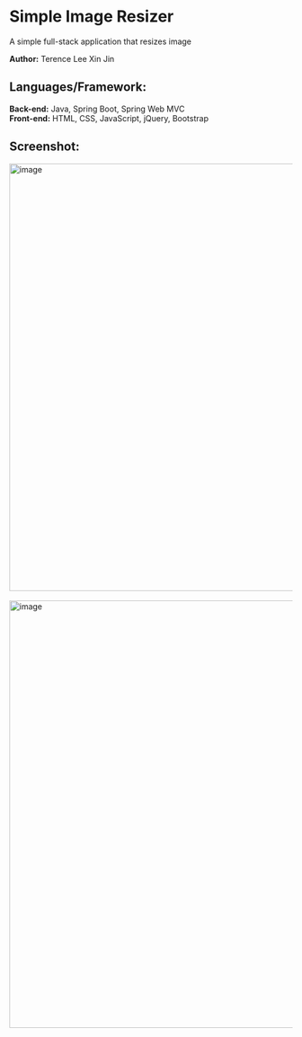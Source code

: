 # Simple Image Resizer
A simple full-stack application that resizes image

**Author:** Terence Lee Xin Jin

## Languages/Framework:
   **Back-end:** Java, Spring Boot, Spring Web MVC <br/>
   **Front-end:** HTML, CSS, JavaScript, jQuery, Bootstrap<br/>

## Screenshot:
<img width="761" alt="image" src="https://github.com/user-attachments/assets/e9a636be-8a3f-4fca-a996-dea67b039dbd" /><br/><br/>
<img width="761" alt="image" src="https://github.com/user-attachments/assets/ba1a1f83-d1e1-476e-b552-e3898d6893de" />
